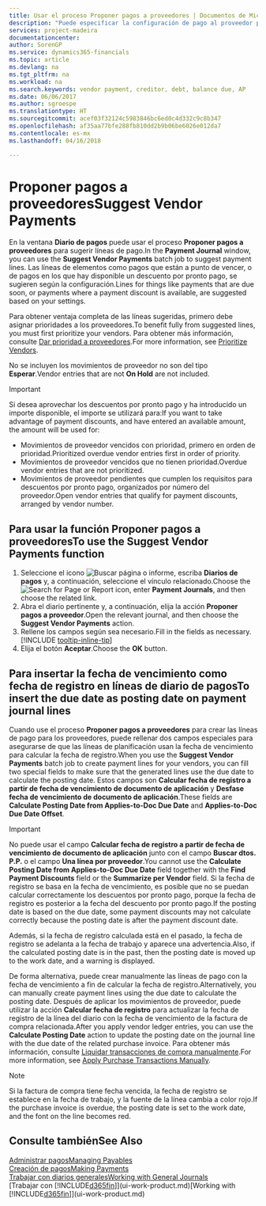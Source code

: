 ```yaml
---
title: Usar el proceso Proponer pagos a proveedores | Documentos de Microsoft
description: "Puede especificar la configuración de pago al proveedor para obtener sugerencias o propuestas de pagos que están a punto de vencer o en los que hay un descuento."
services: project-madeira
documentationcenter: 
author: SorenGP
ms.service: dynamics365-financials
ms.topic: article
ms.devlang: na
ms.tgt_pltfrm: na
ms.workload: na
ms.search.keywords: vendor payment, creditor, debt, balance due, AP
ms.date: 06/06/2017
ms.author: sgroespe
ms.translationtype: HT
ms.sourcegitcommit: acef03f32124c5983846bc6ed0c4d332c9c8b347
ms.openlocfilehash: af35aa77bfe288fb810dd2b9b06be6026e012da7
ms.contentlocale: es-mx
ms.lasthandoff: 04/16/2018

---
```

# <a name="suggest-vendor-payments"></a><span data-ttu-id="23830-103">Proponer pagos a proveedores</span><span class="sxs-lookup"><span data-stu-id="23830-103">Suggest Vendor Payments</span></span>
<span data-ttu-id="23830-104">En la ventana **Diario de pagos** puede usar el proceso **Proponer pagos a proveedores** para sugerir líneas de pago.</span><span class="sxs-lookup"><span data-stu-id="23830-104">In the **Payment Journal** window, you can use the **Suggest Vendor Payments** batch job to suggest payment lines.</span></span> <span data-ttu-id="23830-105">Las líneas de elementos como pagos que están a punto de vencer, o de pagos en los que hay disponible un descuento por pronto pago, se sugieren según la configuración.</span><span class="sxs-lookup"><span data-stu-id="23830-105">Lines for things like payments that are due soon, or payments where a payment discount is available, are suggested based on your settings.</span></span>

<span data-ttu-id="23830-106">Para obtener ventaja completa de las líneas sugeridas, primero debe asignar prioridades a los proveedores.</span><span class="sxs-lookup"><span data-stu-id="23830-106">To benefit fully from suggested lines, you must first prioritize your vendors.</span></span> <span data-ttu-id="23830-107">Para obtener más información, consulte [Dar prioridad a proveedores](purchasing-how-prioritize-vendors.md).</span><span class="sxs-lookup"><span data-stu-id="23830-107">For more information, see [Prioritize Vendors](purchasing-how-prioritize-vendors.md).</span></span>  

<span data-ttu-id="23830-108">No se incluyen los movimientos de proveedor no son del tipo **Esperar**.</span><span class="sxs-lookup"><span data-stu-id="23830-108">Vendor entries that are not **On Hold** are not included.</span></span>  

> [!IMPORTANT]  
>   <span data-ttu-id="23830-109">Si desea aprovechar los descuentos por pronto pago y ha introducido un importe disponible, el importe se utilizará para:</span><span class="sxs-lookup"><span data-stu-id="23830-109">If you want to take advantage of payment discounts, and have entered an available amount, the amount will be used for:</span></span>  

* <span data-ttu-id="23830-110">Movimientos de proveedor vencidos con prioridad, primero en orden de prioridad.</span><span class="sxs-lookup"><span data-stu-id="23830-110">Prioritized overdue vendor entries first in order of priority.</span></span>  
* <span data-ttu-id="23830-111">Movimientos de proveedor vencidos que no tienen prioridad.</span><span class="sxs-lookup"><span data-stu-id="23830-111">Overdue vendor entries that are not prioritized.</span></span>  
* <span data-ttu-id="23830-112">Movimientos de proveedor pendientes que cumplen los requisitos para descuentos por pronto pago, organizados por número del proveedor.</span><span class="sxs-lookup"><span data-stu-id="23830-112">Open vendor entries that qualify for payment discounts, arranged by vendor number.</span></span>  

## <a name="to-use-the-suggest-vendor-payments-function"></a><span data-ttu-id="23830-113">Para usar la función Proponer pagos a proveedores</span><span class="sxs-lookup"><span data-stu-id="23830-113">To use the Suggest Vendor Payments function</span></span>
1. <span data-ttu-id="23830-114">Seleccione el icono ![Buscar página o informe](media/ui-search/search_small.png "icono Buscar página o informe"), escriba **Diarios de pagos** y, a continuación, seleccione el vínculo relacionado.</span><span class="sxs-lookup"><span data-stu-id="23830-114">Choose the ![Search for Page or Report](media/ui-search/search_small.png "Search for Page or Report icon") icon, enter **Payment Journals**, and then choose the related link.</span></span>  
2. <span data-ttu-id="23830-115">Abra el diario pertinente y, a continuación, elija la acción **Proponer pagos a proveedor**.</span><span class="sxs-lookup"><span data-stu-id="23830-115">Open the relevant journal, and then choose the **Suggest Vendor Payments** action.</span></span>  
3. <span data-ttu-id="23830-116">Rellene los campos según sea necesario.</span><span class="sxs-lookup"><span data-stu-id="23830-116">Fill in the fields as necessary.</span></span> [!INCLUDE [tooltip-inline-tip](includes/tooltip-inline-tip_md.md)]  
4. <span data-ttu-id="23830-117">Elija el botón **Aceptar**.</span><span class="sxs-lookup"><span data-stu-id="23830-117">Choose the **OK** button.</span></span>  

## <a name="to-insert-the-due-date-as-posting-date-on-payment-journal-lines"></a><span data-ttu-id="23830-118">Para insertar la fecha de vencimiento como fecha de registro en líneas de diario de pagos</span><span class="sxs-lookup"><span data-stu-id="23830-118">To insert the due date as posting date on payment journal lines</span></span>
<span data-ttu-id="23830-119">Cuando use el proceso **Proponer pagos a proveedores** para crear las líneas de pago para los proveedores, puede rellenar dos campos especiales para asegurarse de que las líneas de planificación usan la fecha de vencimiento para calcular la fecha de registro.</span><span class="sxs-lookup"><span data-stu-id="23830-119">When you use the **Suggest Vendor Payments** batch job to create payment lines for your vendors, you can fill two special fields to make sure that the generated lines use the due date to calculate the posting date.</span></span> <span data-ttu-id="23830-120">Estos campos son **Calcular fecha de registro a partir de fecha de vencimiento de documento de aplicación** y **Desfase fecha de vencimiento de documento de aplicación**.</span><span class="sxs-lookup"><span data-stu-id="23830-120">These fields are **Calculate Posting Date from Applies-to-Doc Due Date** and **Applies-to-Doc Due Date Offset**.</span></span>  

> [!IMPORTANT]  
>   <span data-ttu-id="23830-121">No puede usar el campo **Calcular fecha de registro a partir de fecha de vencimiento de documento de aplicación** junto con el campo **Buscar dtos. P.P.** o el campo **Una línea por proveedor**.</span><span class="sxs-lookup"><span data-stu-id="23830-121">You cannot use the **Calculate Posting Date from Applies-to-Doc Due Date** field together with the **Find Payment Discounts** field or the **Summarize per Vendor** field.</span></span> <span data-ttu-id="23830-122">Si la fecha de registro se basa en la fecha de vencimiento, es posible que no se puedan calcular correctamente los descuentos por pronto pago, porque la fecha de registro es posterior a la fecha del descuento por pronto pago.</span><span class="sxs-lookup"><span data-stu-id="23830-122">If the posting date is based on the due date, some payment discounts may not calculate correctly because the posting date is after the payment discount date.</span></span>  

<span data-ttu-id="23830-123">Además, si la fecha de registro calculada está en el pasado, la fecha de registro se adelanta a la fecha de trabajo y aparece una advertencia.</span><span class="sxs-lookup"><span data-stu-id="23830-123">Also, if the calculated posting date is in the past, then the posting date is moved up to the work date, and a warning is displayed.</span></span>  

<span data-ttu-id="23830-124">De forma alternativa, puede crear manualmente las líneas de pago con la fecha de vencimiento a fin de calcular la fecha de registro.</span><span class="sxs-lookup"><span data-stu-id="23830-124">Alternatively, you can manually create payment lines using the due date to calculate the posting date.</span></span> <span data-ttu-id="23830-125">Después de aplicar los movimientos de proveedor, puede utilizar la acción **Calcular fecha de registro** para actualizar la fecha de registro de la línea del diario con la fecha de vencimiento de la factura de compra relacionada.</span><span class="sxs-lookup"><span data-stu-id="23830-125">After you apply vendor ledger entries, you can use the **Calculate Posting Date** action to update the posting date on the journal line with the due date of the related purchase invoice.</span></span> <span data-ttu-id="23830-126">Para obtener más información, consulte [Liquidar transacciones de compra manualmente](payables-how-apply-purchase-transactions-manually.md).</span><span class="sxs-lookup"><span data-stu-id="23830-126">For more information, see [Apply Purchase Transactions Manually](payables-how-apply-purchase-transactions-manually.md).</span></span>  

> [!NOTE]  
>   <span data-ttu-id="23830-127">Si la factura de compra tiene fecha vencida, la fecha de registro se establece en la fecha de trabajo, y la fuente de la línea cambia a color rojo.</span><span class="sxs-lookup"><span data-stu-id="23830-127">If the purchase invoice is overdue, the posting date is set to the work date, and the font on the line becomes red.</span></span>  

## <a name="see-also"></a><span data-ttu-id="23830-128">Consulte también</span><span class="sxs-lookup"><span data-stu-id="23830-128">See Also</span></span>
[<span data-ttu-id="23830-129">Administrar pagos</span><span class="sxs-lookup"><span data-stu-id="23830-129">Managing Payables</span></span>](payables-manage-payables.md)  
[<span data-ttu-id="23830-130">Creación de pagos</span><span class="sxs-lookup"><span data-stu-id="23830-130">Making Payments</span></span>](payables-make-payments.md)  
[<span data-ttu-id="23830-131">Trabajar con diarios generales</span><span class="sxs-lookup"><span data-stu-id="23830-131">Working with General Journals</span></span>](ui-work-general-journals.md)  
<span data-ttu-id="23830-132">[Trabajar con [!INCLUDE[d365fin](includes/d365fin_md.md)]](ui-work-product.md)</span><span class="sxs-lookup"><span data-stu-id="23830-132">[Working with [!INCLUDE[d365fin](includes/d365fin_md.md)]](ui-work-product.md)</span></span>  

